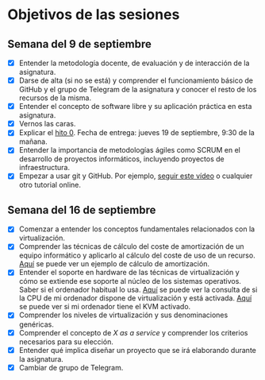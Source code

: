 # Objetivos de las sesiones

## Semana del 9 de septiembre

- [x] Entender la metodología docente, de evaluación y de interacción de la asignatura.
- [x] Darse de alta (si no se está) y comprender el funcionamiento básico de GitHub y el
   grupo de Telegram de la asignatura y conocer el resto de los recursos de la misma.
- [x] Entender el concepto de software libre y su aplicación práctica en esta asignatura.
- [x] Vernos las caras.
- [x] Explicar el
   [hito 0](http://jj.github.io/IV/documentos/proyecto/0.Repositorio). Fecha
   de entrega: jueves 19 de septiembre, 9:30 de la mañana.
- [x] Entender la importancia de metodologías ágiles como SCRUM en el
   desarrollo de proyectos informáticos, incluyendo proyectos de
   infraestructura.
- [x] Empezar a usar git y GitHub. Por ejemplo,
  [seguir este vídeo](https://www.youtube.com/watch?v=gmXyJI01qa8) o
   cualquier otro tutorial online.
   
## Semana del 16 de septiembre

- [x] Comenzar a entender los conceptos fundamentales relacionados con la virtualización.
- [x] Comprender las técnicas de cálculo del coste de amortización de un
equipo informático y aplicarlo al cálculo del coste de uso de un
recurso. [Aquí](https://github.com/Vol0kin/Ejercicios-IV/blob/master/tema1.md#ejercicio-1)
se puede ver un ejemplo de cálculo de amortización.
- [x] Entender el soporte en hardware de las técnicas de virtualización y cómo se extiende
ese soporte al núcleo de los sistemas operativos. Saber si el ordenador habitual lo usa.
[Aquí](https://github.com/Vol0kin/Ejercicios-IV/blob/master/tema1.md#ejercicio-3) se
puede ver la consulta de si la CPU de mi ordenador dispone de virtualización y está activada.
[Aquí](https://github.com/Vol0kin/Ejercicios-IV/blob/master/tema1.md#ejercicio-4) se puede ver
si mi ordenador tiene el KVM activado.
- [x] Comprender los niveles de virtualización y sus denominaciones genéricas.
- [x] Comprender el concepto de *X as a service* y comprender los
   criterios necesarios para su elección.
- [x] Entender qué implica diseñar un proyecto que se irá elaborando
   durante la asignatura.
- [x] Cambiar de grupo de Telegram.
